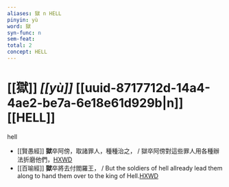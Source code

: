 ```yaml
---
aliases: 獄 n HELL
pinyin: yù
word: 獄
syn-func: n
sem-feat: 
total: 2
concept: HELL 
---
```

# [[獄]] *[[yù]]*  [[uuid-8717712d-14a4-4ae2-be7a-6e18e61d929b|n]] [[HELL]]
hell
 - [[賢愚經]] **獄**卒阿傍，取諸罪人，種種治之， / 獄卒阿傍對這些罪人用各種辦法折磨他們，[HXWD](https://hxwd.org/textview.html?location=KR6b0059_T_001-0354c.18)
 - [[百喻經]] **獄**卒將去付閻羅王， / But the soldiers of hell allready lead them along to hand them over to the king of Hell.[HXWD](https://hxwd.org/textview.html?location=KR6b0066_T_003-0550b.49)